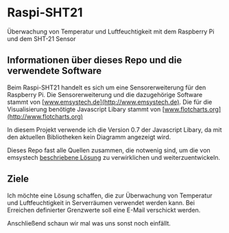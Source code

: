 Raspi-SHT21
===========

Überwachung von Temperatur und Luftfeuchtigkeit mit dem Raspberry Pi und dem SHT-21 Sensor

## Informationen über dieses Repo und die verwendete Software

Beim Raspi-SHT21 handelt es sich um eine Sensorerweiterung für den Raspberry Pi. Die Sensorerweiterung und die dazugehörige Software stammt von [www.emsystech.de](http://www.emsystech.de). Die für die Visualisierung benötigte Javascript Libary stammt von [www.flotcharts.org](http://www.flotcharts.org)

In diesem Projekt verwende ich die Version 0.7 der Javascript Libary, da mit den aktuellen Bibliotheken kein Diagramm angezeigt wird.

Dieses Repo fast alle Quellen zusammen, die notwenig sind, um die von emsystech [beschriebene Lösung](http://www.emsystech.de/raspi-sht21/ "Raspi-SHT21 Sensorerweiterung für Raspberry Pi UPDATE 2!") zu verwirklichen und weiterzuentwickeln.

## Ziele

Ich möchte eine Lösung schaffen, die zur Überwachung von Temperatur und Luftfeuchtigkeit in Serverräumen verwendet werden kann. Bei Erreichen definierter Grenzwerte soll eine E-Mail verschickt werden.

Anschließend schaun wir mal was uns sonst noch einfällt.
